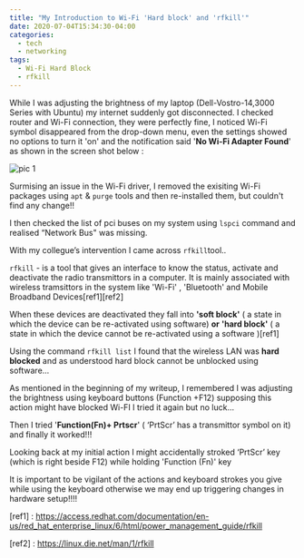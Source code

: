 ```yaml
---
title: "My Introduction to Wi-Fi 'Hard block' and 'rfkill'"
date: 2020-07-04T15:34:30-04:00
categories:
  - tech
  - networking
tags:
  - Wi-Fi Hard Block
  - rfkill
---
```


  While I was adjusting the brightness of my laptop (Dell-Vostro-14,3000 Series with Ubuntu) my internet suddenly got disconnected.  I checked router and Wi-Fi connection, they were perfectly fine,  I noticed Wi-Fi symbol disappeared from the drop-down menu, even the settings showed no options to turn it 'on'  and the notification said '**No Wi-Fi Adapter Found**' as shown in the screen shot below : 



![pic 1](https://user-images.githubusercontent.com/42797168/86515763-07b5f500-be39-11ea-8de8-df6503c4a7f6.png)

Surmising an issue in the Wi-Fi driver, I removed the exisiting Wi-Fi packages using  ```apt```  &  ```purge``` tools and then re-installed them, but couldn't find any change!!

I then checked the list of pci buses on my system using ```lspci``` command and  realised  “Network Bus" was missing. 

With my collegue’s intervention I came across ```rfkill```tool..

```rfkill``` - is a tool that gives an interface to know the status, activate and deactivate the radio transmittors in a computer.
It is mainly associated with wireless tramsittors in the system like 'Wi-Fi' , 'Bluetooth' and Mobile Broadband Devices[ref1][ref2]

When these devices are deactivated they fall into **'soft block'** ( a state in which the device can be re-activated using software) **or**  **'hard block'** ( a state in which the device cannot be re-activated using a software )[ref1]

Using the command ```rfkill list```  I found that the wireless LAN was **hard blocked** and as understood hard block cannot be unblocked using software...

As mentioned in the beginning of my writeup,  I remembered I was adjusting the brightness using keyboard buttons (Function +F12) supposing this action might have blocked Wi-FI I tried it again but no luck...

Then I tried '**Function(Fn)+ Prtscr**' ( ‘PrtScr’ has a transmittor symbol on it)  and finally it worked!!!

 Looking back at my initial action I might accidentally stroked ‘PrtScr’ key (which is right beside F12) while holding 'Function (Fn)' key

It is important to be vigilant of the actions and keyboard strokes you give while using the keyboard otherwise we may end up triggering changes in hardware setup!!!!



[ref1]  : https://access.redhat.com/documentation/en-us/red_hat_enterprise_linux/6/html/power_management_guide/rfkill

[ref2] : https://linux.die.net/man/1/rfkill 

